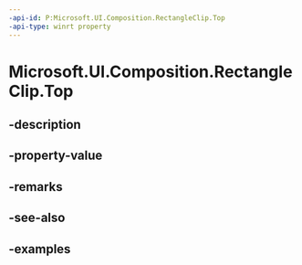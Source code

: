 ```yaml
---
-api-id: P:Microsoft.UI.Composition.RectangleClip.Top
-api-type: winrt property
---
```


# Microsoft.UI.Composition.RectangleClip.Top

<!--
public float Top { get; set; }
-->


## -description

## -property-value

## -remarks

## -see-also

## -examples


